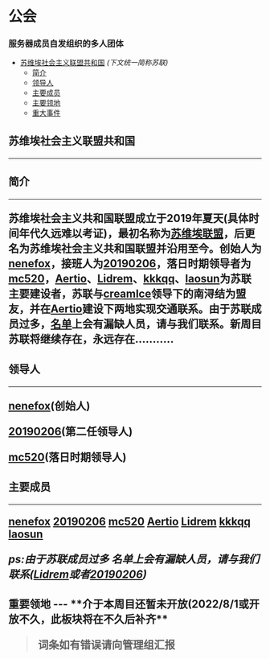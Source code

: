 # 公会
### 服务器成员自发组织的多人团体

- [苏维埃社会主义联盟共和国](#1) *(下文统一简称苏联)*
	* [简介](#1.1)
	* [领导人](#1.2)
	* [主要成员](#1.3)
	* [主要领地](#1.4)
	* [重大事件](#1.5)


<h2 id="1">
苏维埃社会主义联盟共和国

---
<h2 id="1.1">
简介

----

苏维埃社会主义共和国联盟成立于2019年夏天(具体时间年代久远难以考证)，最初名称为[苏维埃联盟](/Entry/swalm.md)，后更名为苏维埃社会主义共和国联盟并沿用至今。创始人为[nenefox](/players/nenefox)，接班人为[20190206](/players/20190206.md)，落日时期领导者为[mc520](/players/mc520.md)，[Aertio](/players/Aertio.md)、[Lidrem](/players/Lidrem.md)、[kkkqq](/players/kkkqq.md)、[laosun](/players/laosun.md)为苏联主要建设者，苏联与[creamIce](/players/creamlce.md)领导下的南浔结为盟友，并在[Aertio](/players/Aertio.md)建设下两地实现交通联系。由于苏联成员过多，[名单](#1.3)上会有漏缺人员，请与我们联系。新周目苏联将继续存在，永远存在...........
<h2 id="1.2">
领导人

---
[nenefox](/players/nenefox)(创始人)

[20190206](/players/20190206.md)(第二任领导人)

[mc520](/players/mc520.md)(落日时期领导人)

<h2 id="1.3">
主要成员

---
[nenefox](/players/nenefox)
[20190206](/players/20190206.md)
[mc520](/players/mc520.md)
[Aertio](/players/Aertio.md)
[Lidrem](/players/Lidrem.md)
[kkkqq](/players/kkkqq.md)
[laosun](/players/laosun.md)

*ps:由于苏联成员过多 名单上会有漏缺人员，请与我们联系([Lidrem](/players/Lidrem.md)或者[20190206](/players/20190206.md))*

<h2 id="1.4">
重要领地
---
**介于本周目还暂未开放(2022/8/1或开放不久，此板块将在不久后补齐**



>词条如有错误请向管理组汇报
